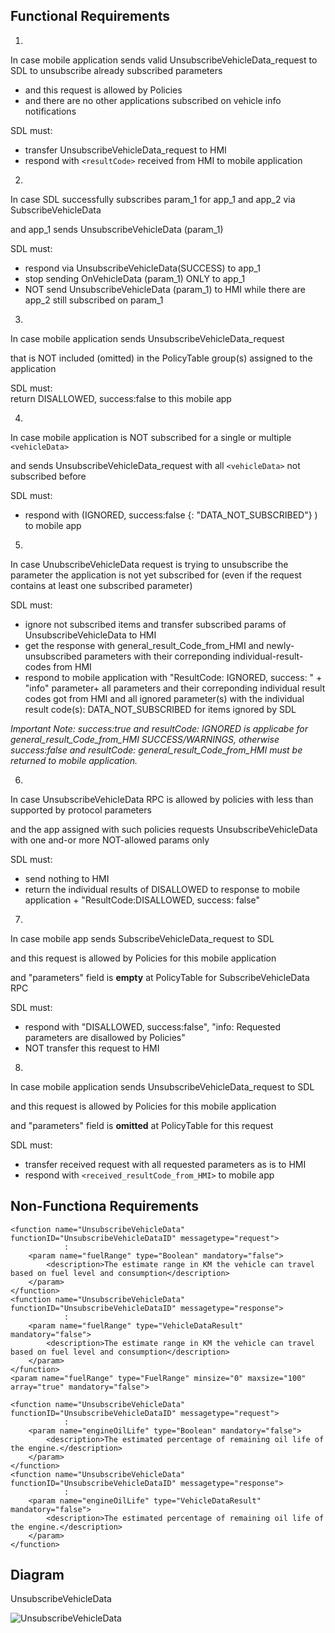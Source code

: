 ## Functional Requirements

1.
In case mobile application sends valid UnsubscribeVehicleData_request to SDL to unsubscribe already subscribed parameters 
- and this request is allowed by Policies
- and there are no other applications subscribed on vehicle info notifications

SDL must: 
- transfer UnsubscribeVehicleData_request to HMI
- respond with `<resultCode>` received from HMI to mobile application


2.
In case SDL successfully subscribes param_1 for app_1 and app_2 via SubscribeVehicleData 

and app_1 sends UnsubscribeVehicleData (param_1)  

SDL must:  
- respond via UnsubscribeVehicleData(SUCCESS) to app_1  
- stop sending OnVehicleData (param_1) ONLY to app_1  
- NOT send UnsubscribeVehicleData (param_1) to HMI while there are app_2 still subscribed on param_1  

3.
In case mobile application sends UnsubscribeVehicleData_request  

that is NOT included (omitted) in the PolicyTable group(s) assigned to the application  

SDL must:  
return DISALLOWED, success:false to this mobile app  

4.  
In case mobile application is NOT subscribed for a single or multiple `<vehicleData>`

and sends UnsubscribeVehicleData_request with all `<vehicleData>` not subscribed before  

SDL must:  
- respond with (IGNORED, success:false {<vehicleData>: "DATA_NOT_SUBSCRIBED"} ) to mobile app  

5.
In case UnubscribeVehicleData request is trying to unsubscribe the parameter the application is not yet subscribed for (even if the request contains at least one subscribed parameter)  

SDL must: 

- ignore not subscribed items and transfer subscribed params of UnsubscribeVehicleData to HMI  
- get the response with general_result_Code_from_HMI and newly-unsubscribed parameters with their correponding individual-result-codes from HMI  
- respond to mobile application with "ResultCode: IGNORED, success: <applicable flag>" + "info" parameter+ all parameters and their correponding individual result codes got from HMI and all ignored parameter(s) with the individual result code(s): DATA_NOT_SUBSCRIBED for items ignored by SDL

_Important Note: success:true and resultCode: IGNORED is applicabe for general_result_Code_from_HMI SUCCESS/WARNINGS, otherwise success:false and resultCode: general_result_Code_from_HMI must be returned to mobile application._

6.  
In case UnsubscribeVehicleData RPC is allowed by policies with less than supported by protocol parameters  

and the app assigned with such policies requests UnsubscribeVehicleData with one and-or more NOT-allowed params only  

SDL must:  

- send nothing to HMI  
- return the individual results of DISALLOWED to response to mobile application + "ResultCode:DISALLOWED, success: false"  

7.
In case mobile app sends SubscribeVehicleData_request to SDL  

and this request is allowed by Policies for this mobile application  

and "parameters" field is **empty** at PolicyTable for SubscribeVehicleData RPC  

SDL must: 

- respond with "DISALLOWED, success:false", "info: Requested parameters are disallowed by Policies" 
- NOT transfer this request to HMI

8.  
	
In case mobile application sends UnsubscribeVehicleData_request to SDL  

and this request is allowed by Policies for this mobile application  

and "parameters" field is **omitted** at PolicyTable for this request  

SDL must:  
- transfer received request with all requested parameters as is to HMI  
- respond with `<received_resultCode_from_HMI>` to mobile app


## Non-Functiona Requirements
```
<function name="UnsubscribeVehicleData" functionID="UnsubscribeVehicleDataID" messagetype="request">
            :
    <param name="fuelRange" type="Boolean" mandatory="false">
        <description>The estimate range in KM the vehicle can travel based on fuel level and consumption</description>
    </param>
</function>
<function name="UnsubscribeVehicleData" functionID="UnsubscribeVehicleDataID" messagetype="response">
            :
    <param name="fuelRange" type="VehicleDataResult" mandatory="false">
        <description>The estimate range in KM the vehicle can travel based on fuel level and consumption</description>
    </param>
</function>
<param name="fuelRange" type="FuelRange" minsize="0" maxsize="100" array="true" mandatory="false">

```

```
<function name="UnsubscribeVehicleData" functionID="UnsubscribeVehicleDataID" messagetype="request">
            :
    <param name="engineOilLife" type="Boolean" mandatory="false">
        <description>The estimated percentage of remaining oil life of the engine.</description>
    </param>
</function>
<function name="UnsubscribeVehicleData" functionID="UnsubscribeVehicleDataID" messagetype="response">
            :
    <param name="engineOilLife" type="VehicleDataResult" mandatory="false">
        <description>The estimated percentage of remaining oil life of the engine.</description>
    </param>
</function>
```

## Diagram

UnsubscribeVehicleData

![UnsubscribeVehicleData](https://github.com/smartdevicelink/sdl_requirements/tree/feature/FuelRange/detailed_docs/accessories/UnsubscribeVehicleData.png)
